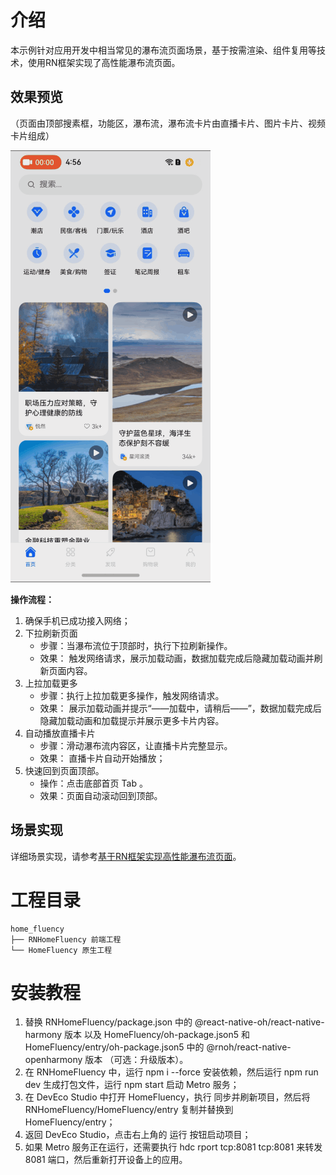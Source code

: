 
# 介绍
本示例针对应用开发中相当常见的瀑布流页面场景，基于按需渲染、组件复用等技术，使用RN框架实现了高性能瀑布流页面。

## 效果预览
（页面由顶部搜素框，功能区，瀑布流，瀑布流卡片由直播卡片、图片卡片、视频卡片组成）


![](./RNHomeFluency/screenshots/home_fluency.gif)


**操作流程：**
1. 确保手机已成功接入网络；
2. 下拉刷新页面
    - 步骤：当瀑布流位于顶部时，执行下拉刷新操作。
    - 效果：
触发网络请求，展示加载动画，数据加载完成后隐藏加载动画并刷新页面内容。
3. 上拉加载更多
    - 步骤：执行上拉加载更多操作，触发网络请求。
    - 效果：
展示加载动画并提示“——加载中，请稍后——”，数据加载完成后隐藏加载动画和加载提示并展示更多卡片内容。
4. 自动播放直播卡片 
    - 步骤：滑动瀑布流内容区，让直播卡片完整显示。
    - 效果：
直播卡片自动开始播放；
5. 快速回到页面顶部。
    - 操作：点击底部首页 Tab 。
    - 效果：页面自动滚动回到顶部。

## 场景实现
详细场景实现，请参考[基于RN框架实现高性能瀑布流页面](https://developer.huawei.com/consumer/cn/forum/topic/0202160237461682658)。

# 工程目录
```
home_fluency
├── RNHomeFluency 前端工程
└── HomeFluency 原生工程
```

# 安装教程
1. 替换 RNHomeFluency/package.json 中的 @react-native-oh/react-native-harmony 版本 以及 HomeFluency/oh-package.json5 和 HomeFluency/entry/oh-package.json5 中的 @rnoh/react-native-openharmony 版本 （可选：升级版本）。
2. 在 RNHomeFluency 中，运行 npm i --force 安装依赖，然后运行 npm run dev 生成打包文件，运行 npm start 启动 Metro 服务；
3. 在 DevEco Studio 中打开 HomeFluency，执行 同步并刷新项目，然后将 RNHomeFluency/HomeFluency/entry 复制并替换到 HomeFluency/entry；
4. 返回 DevEco Studio，点击右上角的 运行 按钮启动项目；
5. 如果 Metro 服务正在运行，还需要执行 hdc rport tcp:8081 tcp:8081 来转发 8081 端口，然后重新打开设备上的应用。